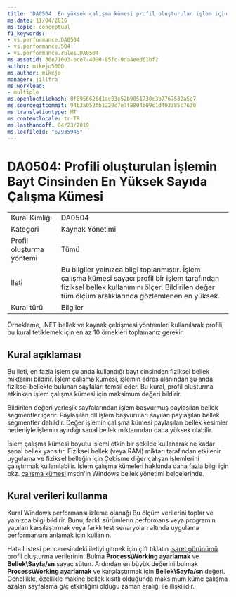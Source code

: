 ```yaml
---
title: 'DA0504: En yüksek çalışma kümesi profil oluşturulan işlem için bayt cinsinden | Microsoft Docs'
ms.date: 11/04/2016
ms.topic: conceptual
f1_keywords:
- vs.performance.DA0504
- vs.performance.504
- vs.performance.rules.DA0504
ms.assetid: 36e71603-ece7-4000-85fc-9da4eed61bf2
author: mikejo5000
ms.author: mikejo
manager: jillfra
ms.workload:
- multiple
ms.openlocfilehash: 0f8956626d1ae03e52b9051730c3b7767532a5e7
ms.sourcegitcommit: 94b3a052fb1229c7e7f8804b09c1d403385c7630
ms.translationtype: MT
ms.contentlocale: tr-TR
ms.lasthandoff: 04/23/2019
ms.locfileid: "62935945"
---
```

# <a name="da0504-maximum-working-set-in-bytes-for-the-process-being-profiled"></a>DA0504: Profili oluşturulan İşlemin Bayt Cinsinden En Yüksek Sayıda Çalışma Kümesi

|||
|-|-|
|Kural Kimliği|DA0504|
|Kategori|Kaynak Yönetimi|
|Profil oluşturma yöntemi|Tümü|
|İleti|Bu bilgiler yalnızca bilgi toplanmıştır. İşlem çalışma kümesi sayacı profil bir işlem tarafından fiziksel bellek kullanımını ölçer. Bildirilen değer tüm ölçüm aralıklarında gözlemlenen en yüksek.|
|Kural türü|Bilgiler|

 Örnekleme, .NET bellek ve kaynak çekişmesi yöntemleri kullanılarak profili, bu kural tetiklemek için en az 10 örnekleri toplamanız gerekir.

## <a name="rule-description"></a>Kural açıklaması
 Bu ileti, en fazla işlem şu anda kullandığı bayt cinsinden fiziksel bellek miktarını bildirir. İşlem çalışma kümesi, işlemin adres alanından şu anda fiziksel bellekte bulunan sayfaları temsil eder. Bu kural, profil oluşturma etkinken işlem çalışma kümesi için maksimum değeri bildirir.

 Bildirilen değeri yerleşik sayfalarından işlem başvurmuş paylaşılan bellek segmentler içerir. Paylaşılan dll işlem başvuruları sayılan paylaşılan bellek segmentler dahildir. Değer işlemin çalışma kümesi paylaşılan bellek kesimler nedeniyle işlemin ayırdığı sanal bellek miktarından daha yüksek olabilir.

 İşlem çalışma kümesi boyutu işlemi etkin bir şekilde kullanarak ne kadar sanal bellek yansıtır. Fiziksel bellek (veya RAM) miktarı tarafından etkilenir uygulama ve fiziksel belleğin için Çekişme diğer çalışan işlemlerini çalıştırmak kullanılabilir. İşlem çalışma kümeleri hakkında daha fazla bilgi için bkz. [çalışma kümesi](http://go.microsoft.com/fwlink/?LinkId=177830) msdn'in Windows bellek yönetimi belgelerinde.

## <a name="how-to-use-rule-data"></a>Kural verileri kullanma
 Kural Windows performansı izleme olanağı Bu ölçüm verilerini toplar ve yalnızca bilgi bildirir. Bunu, farklı sürümlerin performans veya programın yapıları karşılaştırmak veya farklı test senaryoları altında uygulama performansını anlamak için kullanın.

 Hata Listesi penceresindeki iletiyi gitmek için çift tıklatın [işaret görünümü](../profiling/marks-view.md) profil oluşturma verilerinin. Bulma **Process\Working ayarlamak** ve **Bellek\Sayfa/sn** sayaç sütun. Ardından en büyük değerini bulmak **Process\Working ayarlamak** ve karşılaştırmak için **Bellek\Sayfa/sn** değeri. Genellikle, özellikle makine bellek kısıtlı olduğunda maksimum küme çalışma azalan sayfalama g/ç etkinliğini olduğu zaman aralığı ile ilişkilidir.